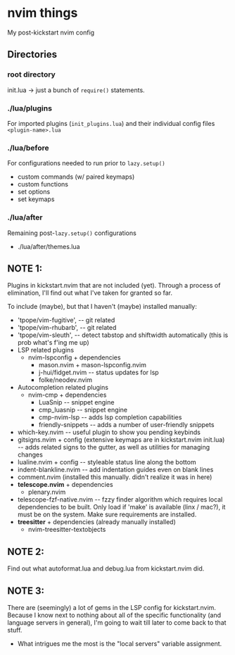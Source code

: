# nvim things
My post-kickstart nvim config

## Directories
### root directory
init.lua -> just a bunch of `require()` statements.

### ./lua/plugins
For imported plugins (`init_plugins.lua`) and their individual config files `<plugin-name>.lua`

### ./lua/before
For configurations needed to run prior to `lazy.setup()`
- custom commands (w/ paired keymaps)
- custom functions
- set options
- set keymaps

### ./lua/after
Remaining post-`lazy.setup()` configurations
- ./lua/after/themes.lua

## NOTE 1:
Plugins in kickstart.nvim that are not included (yet).
Through a process of elimination, I'll find out what I've taken for granted so far.

To include (maybe), but that I haven't (maybe) installed manually:
- 'tpope/vim-fugitive', -- git related
- 'tpope/vim-rhubarb', -- git related
- 'tpope/vim-sleuth', -- detect tabstop and shiftwidth automatically (this is prob what's f'ing me up)
- LSP related plugins
    - nvim-lspconfig + dependencies
        - mason.nvim + mason-lspconfig.nvim
        - j-hui/fidget.nvim -- status updates for lsp
        - folke/neodev.nvim
- Autocompletion related plugins
    - nvim-cmp + dependencies
        - LuaSnip -- snippet engine
        - cmp_luasnip -- snippet engine
        - cmp-nvim-lsp -- adds lsp completion capabilities
        - friendly-snippets -- adds a number of user-friendly snippets
- which-key.nvim -- useful plugin to show you pending keybinds
- gitsigns.nvim + config (extensive keymaps are in kickstart.nvim init.lua) -- adds related signs to the gutter, as well as utilities for managing changes
- lualine.nvim + config -- styleable status line along the bottom
- indent-blankline.nvim -- add indentation guides even on blank lines
- comment.nvim (installed this manually. didn't realize it was in here)
- **telescope.nvim** + dependencies
    - plenary.nvim
- telescope-fzf-native.nvim -- fzzy finder algorithm which requires local dependencies to be built. Only load if 'make' is available (linx / mac?), it must be on the system. Make sure requirements are installed.
- **treesitter** + dependencies (already manually installed)
    - nvim-treesitter-textobjects

## NOTE 2:
Find out what autoformat.lua and debug.lua from kickstart.nvim did.

## NOTE 3:
There are (seemingly) a lot of gems in the LSP config for kickstart.nvim. Because I know next to nothing about all of the specific functionality (and language servers in general), I'm going to wait till later to come back to that stuff.
- What intrigues me the most is the "local servers" variable assignment.
